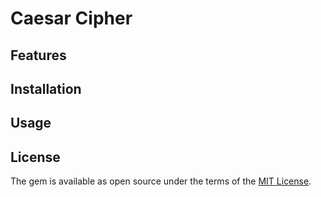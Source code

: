 # Caesar Cipher

## Features

## Installation

## Usage

## License

The gem is available as open source under the terms of the [MIT License](https://opensource.org/licenses/MIT).